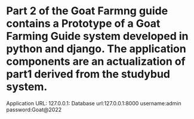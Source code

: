 # Part 2 of the Goat Farmng guide contains a Prototype of a Goat Farming Guide system developed in python and django. The application components are an actualization of part1  derived from the studybud system.
Application URL: 127.0.0.1:
Database url:127.0.0.1:8000
username:admin
password:Goat@2022
